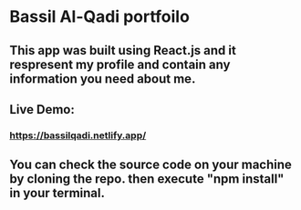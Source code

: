 # Bassil Al-Qadi portfoilo

## This app was built using React.js and it respresent my profile and contain any information you need about me.

## Live Demo:
### https://bassilqadi.netlify.app/

## You can check the source code on your machine by cloning the repo. then execute "npm install" in your terminal.
